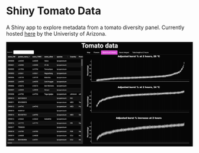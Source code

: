 # Shiny Tomato Data
A Shiny app to explore metadata from a tomato diversity panel. Currently hosted [here](https://viz.datascience.arizona.edu/tomato_data/) by the Univeristy of Arizona.

![App appearance](/www/app_appearance.jpg)
